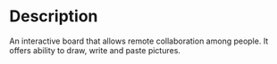 # Description
An interactive board that allows remote collaboration among people. It offers ability to draw, write and paste pictures.
